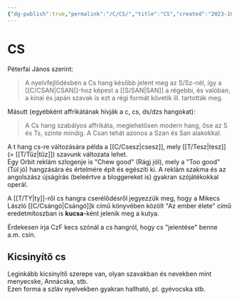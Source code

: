 ```yaml
---
{"dg-publish":true,"permalink":"/C/CS/","title":"CS","created":"2023-10-22T03:23","updated":"2024-10-25T16:23"}
---
```



# CS



Péterfai János szerint:  
> A nyelvfejlődésben a Cs hang később jelent meg az S/Sz-nél, így a [[C/CSAN\|CSAN]]-hoz képest a [[S/SAN\|SAN]] a régebbi, és valóban, a kínai és japán szavak is ezt a régi formát követik ill. tartották meg.  

Másutt (egyébként affrikátának hívják a c, cs, ds/dzs hangokat):  
> A Cs hang szabályos affrikáta, meglehetősen modern hang, őse az S és Ts, szinte mindig. A Csan tehát azonos a Szan és San alakokkal.  

A t hang cs-re változására példa a [[C/Csesz\|csesz]], mely [[T/Tesz\|tesz]] (= [[T/Tűz\|tűz]]) szavunk változata lehet.  
Egy Orbit reklám szlogenje is "Chew good" (Rágj jól), mely a "Too good" (Túl jó) hangzására és értelmére épít és egészíti ki. A reklám szakma és az angolszász újságírás (beleértve a bloggereket is) gyakran szójátékokkal operál.  

A [[T/TY\|ty]]-ről cs hangra cserélődésről jegyezzük meg, hogy a Mikecs László [[C/Csángó\|Csángó]]k című könyvében közölt "Az ember élete" című eredetmítoszban is **kucsa**-ként jelenik meg a kutya.  

Érdekesen írja CzF kecs szónál a cs hangról, hogy cs "jelentése" benne a.m. csín.  

## Kicsinyítő cs

Leginkább kicsinyítő szerepe van, olyan szavakban és nevekben mint menyecske, Annácska, stb.  
Ezen forma a szláv nyelvekben gyakran hallható, pl. gyévocska stb.